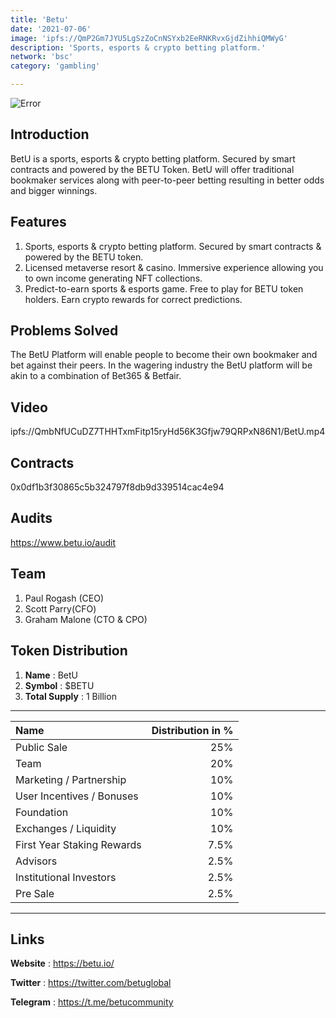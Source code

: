 ```yaml
---
title: 'Betu'
date: '2021-07-06'
image: 'ipfs://QmP2Gm7JYU5LgSzZoCnNSYxb2EeRNKRvxGjdZihhiQMWyG'
description: 'Sports, esports & crypto betting platform.'
network: 'bsc'
category: 'gambling'

---
```


![Error](ipfs://QmRhFBPwVtgybZtpBJqMh65hUyZAvAmKpvdj9S6V2RiKBq)

## Introduction

BetU is a sports, esports & crypto betting platform. Secured by smart contracts and powered by the BETU Token. BetU will offer traditional bookmaker services along with peer-to-peer betting resulting in better odds and bigger winnings.

## Features

1. Sports, esports & crypto betting platform. Secured by smart contracts & powered by the BETU token.
3. Licensed metaverse resort & casino. Immersive experience allowing you to own income generating NFT collections.
4. Predict-to-earn sports & esports game. Free to play for BETU token holders. Earn crypto rewards for correct predictions.

## Problems Solved

The BetU Platform will enable people to become their own bookmaker and bet against their peers. In the wagering industry the BetU platform will be akin to a combination of Bet365 & Betfair.

## Video

ipfs://QmbNfUCuDZ7THHTxmFitp15ryHd56K3Gfjw79QRPxN86N1/BetU.mp4


## Contracts

0x0df1b3f30865c5b324797f8db9d339514cac4e94

## Audits

https://www.betu.io/audit


## Team

1. Paul Rogash (CEO)
2. Scott Parry(CFO)
3. Graham Malone (CTO & CPO)



## Token Distribution

1. **Name** : BetU
2. **Symbol** : $BETU
3. **Total Supply** : 1 Billion

---

| Name | Distribution in % |
| :----------- | -----------: |
| Public Sale  | 25% |
| Team | 20% |
| Marketing / Partnership  | 10% |
| User Incentives / Bonuses | 10% |
| Foundation  | 10% |
| Exchanges / Liquidity  | 10% |
| First Year Staking Rewards  | 7.5% |
| Advisors  | 2.5% |
| Institutional Investors  | 2.5% |
| Pre Sale  | 2.5% |


---

## Links

**Website** : <https://betu.io/>

**Twitter** : <https://twitter.com/betuglobal>

**Telegram** : <https://t.me/betucommunity>
